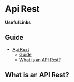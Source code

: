 # Api Rest

**Useful Links**

## Guide

- [Api Rest](#api-rest)
  - [Guide](#guide)
  - [What is an API Rest?](#what-is-an-api-rest)

## What is an API Rest?